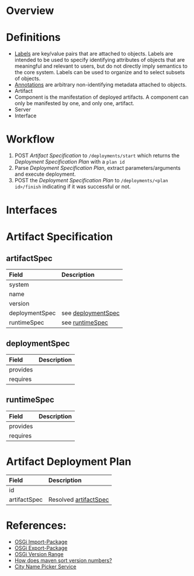 # Overview

# Definitions
* [Labels](https://kubernetes.io/docs/concepts/overview/working-with-objects/labels/) are key/value pairs that are attached to objects. Labels are intended to be used to specify identifying attributes of objects that are meaningful and relevant to users, but do not directly imply semantics to the core system. Labels can be used to organize and to select subsets of objects.
* [Annotations](https://kubernetes.io/docs/concepts/overview/working-with-objects/annotations/) are arbitrary non-identifying metadata attached to objects.
* Artifact
* Component is the manifestation of deployed artifacts. A component can only be manifested by one, and only one, artifact.
* Server
* Interface

# Workflow
1. POST _Artifact Specification_ to `/deployments/start` which returns the _Deployment Specification Plan_ with a `plan id`
1. Parse _Deployment Specification Plan_, extract parameters/arguments and execute deployment.
1. POST the _Deployment Specification Plan_ to `/deployments/<plan id>/finish` indicating if it was successful or not.

# Interfaces

# Artifact Specification

## artifactSpec
| Field | Description |
| :--- | :--- |
| system | |
| name | |
| version | |
| deploymentSpec | see [deploymentSpec](#deploymentSpec)|
| runtimeSpec | see [runtimeSpec](#runtimeSpec)|

## deploymentSpec
| Field | Description |
| :--- | :--- |
| provides | |
| requires | |

## runtimeSpec
| Field | Description |
| :--- | :--- |
| provides | |
| requires | |

# Artifact Deployment Plan
| Field | Description |
| :--- | :--- |
| id | |
| artifactSpec | Resolved [artifactSpec](#artifactSpec) |

# References:
* [OSGi Import-Package](https://osgi.org/download/r6/osgi.core-6.0.0.pdf#page=50)
* [OSGi Export-Package](https://osgi.org/download/r6/osgi.core-6.0.0.pdf#page=50)
* [OSGi Version Range](https://osgi.org/download/r6/osgi.core-6.0.0.pdf#page=36)
* [How does maven sort version numbers?](https://stackoverflow.com/questions/13004443/how-does-maven-sort-version-numbers)
* [City Name Picker Service](http://names.drycodes.com/10?nameOptions=cities&combine=1&case=upper&separator=_)
